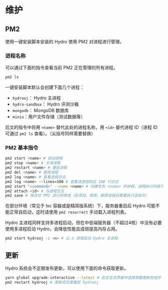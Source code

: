 # 维护

## PM2

使用一键安装脚本安装的 Hydro 使用 PM2 对进程进行管理。

### 进程名称

可以通过下面的指令查看当前 PM2 正在管理的所有进程。

```sh
pm2 ls
```

一键安装脚本默认会创建下面几个进程：

- `hydrooj`： Hydro 主进程
- `hydro-sandbox`： Hydro 评测沙箱
- `mongodb`： MongoDB 数据库
- `minio`：用户文件存储（测试数据等）

后文的指令中将用 `<name>` 替代此处的进程名称，用 `<id>` 替代进程 ID（进程 ID 可通过 `pm2 ls` 查看）。（尖括号同样需要替换）

### PM2 基本指令

```sh
pm2 start <name> # 启动进程
pm2 stop <name> # 关闭进程
pm2 restart <name> # 重启进程
pm2 del <name> # 删除进程
pm2 log <name> # 查看进程日志
pm2 log <name> --lines=100 # 查看该进程的后 100 行日志
pm2 start "<command>" --name <name> # 创建名为 <name> 的进程，进程执行内容为 <command>
pm2 attach <id> # 与进程交互
pm2 save # 保存对 PM2 进行的修改（在添加、修改、删除进程后需要执行该指令）
```

在部分环境（常见于 lxc 容器或是精简版系统）下，服务器重启后 Hydro 可能不能正常自启动，这时请使用 `pm2 resurrect` 手动载入进程列表。

Hydro 主进程同样支持多进程启动，但在中低端服务器（不超过4核）中没有必要使用多进程启动 Hydro，会降低性能且成倍提高内存占用。

```sh
pm2 start hydrooj -i <n> # 以 n 进程启动 Hydro 主进程
```

## 更新

Hydro 系统会不定期发布更新，可以使用下面的命令获取更新。

```sh
yarn global upgrade-interactive --latest # 在交互式界面中选择想要更新的组件
pm2 restart hydrooj # 更新完后需重启 hydrooj
```
